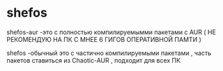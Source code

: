 # shefos

shefos-aur        -это с полностью компилируемымми пакетами с AUR ( НЕ РЕКОМЕНДУЮ НА ПК С МНЕЕ 6 ГИГОВ ОПЕРАТИВНОЙ ПАМТИ )


shefos   -обычный это с частично компилируемыми пакетами , часть пакетов ставиться из Chaotic-AUR  , подходит для всех ПК 
